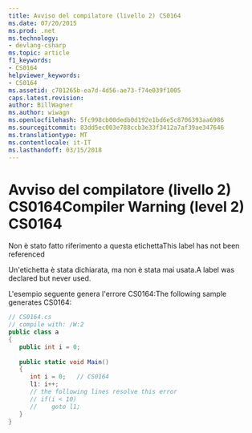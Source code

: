 ```yaml
---
title: Avviso del compilatore (livello 2) CS0164
ms.date: 07/20/2015
ms.prod: .net
ms.technology:
- devlang-csharp
ms.topic: article
f1_keywords:
- CS0164
helpviewer_keywords:
- CS0164
ms.assetid: c701265b-ea7d-4d56-ae73-f74e039f1005
caps.latest.revision: 
author: BillWagner
ms.author: wiwagn
ms.openlocfilehash: 5fc998cb00dedb0d192e1bd6e5c8706393aa6986
ms.sourcegitcommit: 83dd5ec003e788ccb3e33f3412a7af39ae347646
ms.translationtype: MT
ms.contentlocale: it-IT
ms.lasthandoff: 03/15/2018
---
```

# <a name="compiler-warning-level-2-cs0164"></a><span data-ttu-id="53d43-102">Avviso del compilatore (livello 2) CS0164</span><span class="sxs-lookup"><span data-stu-id="53d43-102">Compiler Warning (level 2) CS0164</span></span>
<span data-ttu-id="53d43-103">Non è stato fatto riferimento a questa etichetta</span><span class="sxs-lookup"><span data-stu-id="53d43-103">This label has not been referenced</span></span>  
  
 <span data-ttu-id="53d43-104">Un'etichetta è stata dichiarata, ma non è stata mai usata.</span><span class="sxs-lookup"><span data-stu-id="53d43-104">A label was declared but never used.</span></span>  
  
 <span data-ttu-id="53d43-105">L'esempio seguente genera l'errore CS0164:</span><span class="sxs-lookup"><span data-stu-id="53d43-105">The following sample generates CS0164:</span></span>  
  
```csharp  
// CS0164.cs  
// compile with: /W:2  
public class a  
{  
   public int i = 0;  
  
   public static void Main()  
   {  
      int i = 0;   // CS0164  
      l1: i++;  
      // the following lines resolve this error  
      // if(i < 10)  
      //    goto l1;  
   }  
}  
```
